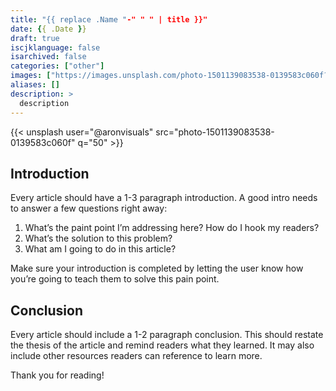 ```yaml
---
title: "{{ replace .Name "-" " " | title }}"
date: {{ .Date }}
draft: true
iscjklanguage: false
isarchived: false
categories: ["other"]
images: ["https://images.unsplash.com/photo-1501139083538-0139583c060f?w=1920&q=50"]
aliases: []
description: >
  description
---
```


{{< unsplash user="@aronvisuals" src="photo-1501139083538-0139583c060f" q="50" >}}

## Introduction

Every article should have a 1-3 paragraph introduction. A good intro needs to answer a few questions right away:

1. What’s the paint point I’m addressing here? How do I hook my readers?
2. What’s the solution to this problem?
3. What am I going to do in this article?

Make sure your introduction is completed by letting the user know how you’re going to teach them to solve this pain point.

## Conclusion

Every article should include a 1-2 paragraph conclusion. This should restate the thesis of the article and remind readers what they learned. It may also include other resources readers can reference to learn more.

Thank you for reading!
